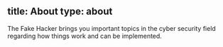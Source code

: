 title: About
type: about
-------------------
The Fake Hacker brings you important topics in the cyber security field regarding how things work and can be implemented.


